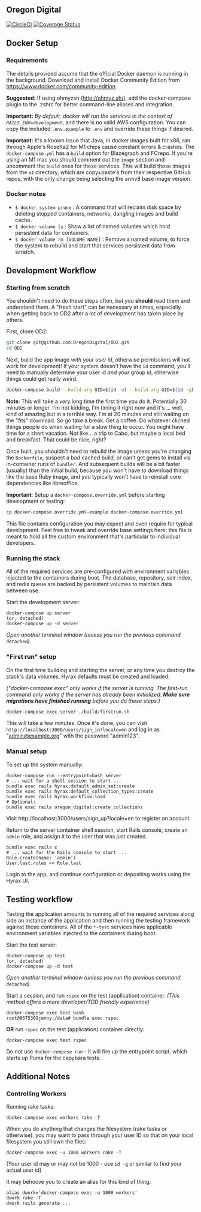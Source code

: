 Oregon Digital
---

[![CircleCI](https://circleci.com/gh/OregonDigital/OD2.svg?style=svg)](https://circleci.com/gh/OregonDigital/OD2)
[![Coverage Status](https://coveralls.io/repos/github/OregonDigital/OD2/badge.svg?branch=master)](https://coveralls.io/github/OregonDigital/OD2?branch=master)

Docker Setup
---

### Requirements

The details provided assume that the official Docker daemon is running in the background. Download and install Docker Community Edition from https://www.docker.com/community-edition.

**Suggested:** If using ohmyzsh (http://ohmyz.sh/), add the docker-compose plugin to the .zshrc for better command-line aliases and integration.

**Important:** _By default, docker will run the services in the context of
`RAILS_ENV=development`_, and there is no valid AWS configuration.  You can
copy the included `.env.example` to `.env` and override these things if desired.

**Important:** It's a known issue that Java, in docker images built for x86, ran through Apple's Rosetta2 for M1 chips cause constant errors & crashes.
The `docker-compose.yml` has a `build` option for Blazegraph and FCrepo. If you're using an M1 mac you should comment out the `image` section and uncomment the `build` ones for these services.
This will build those images from the `m1` directory, which are copy+paste's from their respective GitHub repos, with the only change being selecting the armv8 base image version.

### Docker notes

- `$ docker system prune` : A command that will reclaim disk space by deleting stopped containers, networks, dangling images and build cache.
- `$ docker volume ls` : Show a list of named volumes which hold persistent data for containers.
- `$ docker volume rm [VOLUME NAME]` : Remove a named volume, to force the system to rebuild and start that services persistent data from scratch.

Development Workflow
---

### Starting from scratch

You shouldn't need to do these steps often, but you **should** read them and
understand them.  A "fresh start" can be necessary at times, especially when
getting back to OD2 after a lot of development has taken place by others.

First, clone OD2:

```bash
git clone git@github.com:OregonDigital/OD2.git
cd OD2
```

Next, build the app image *with your user id*, otherwise permissions will not work
for development!  If your system doesn't have the `id` command, you'll need to
manually determine your user id *and* your group id, otherwise things could get
really weird.

```bash
docker-compose build --build-arg UID=$(id -u) --build-arg GID=$(id -g) server workers app test dev
```

**Note**: This will take a *very* long time the first time you do it.
Potentially 30 minutes or longer.  I'm not kidding, I'm timing it right now and
it's ... well, kind of amazing but in a terrible way.  I'm at 20 minutes and
still waiting on the "fits" download.  So go take a break.  Get a coffee.  Do
whatever cliched things people do when waiting for a slow thing to occur.  You
might have time for a short vacation.  Not like... a trip to Cabo, but maybe a
local bed and breakfast.  That could be nice, right?

Once built, you shouldn't need to rebuild the image unless you're changing the
`Dockerfile`, suspect a bad cached build, or can't get gems to install via
in-container runs of `bundler`.  And subsequent builds will be a bit faster
(usually) than the initial build, because you won't have to download things
like the base Ruby image, and you typically won't have to reinstall core
dependencies like libreoffice.

**Important**: Setup a `docker-compose.override.yml` before starting
development or testing:

```bash
cp docker-compose.override.yml-example docker-compose.override.yml
```

This file contains configuration you may expect and even require for typical
development.  Feel free to tweak and override base settings here; this file is
meant to hold all the custom environment that's particular to individual
developers.

### Running the stack

All of the required services are pre-configured with environment variables injected to the containers during boot. The database, repository, solr index, and redis queue are backed by persistent volumes to maintain data between use.

Start the development server:

    docker-compose up server
    (or, detached)
    docker-compose up -d server

_Open another terminal window (unless you run the previous command `detached`)._

### "First run" setup

On the first time building and starting the server, or any time you destroy the
stack's data volumes, Hyrax defaults must be created and loaded:

*("docker-compose exec" only works if the server is running.  The first-run
command only works if the server has already been initialized.  **Make sure
migrations have finished running** before you do these steps.)*

```bash
docker-compose exec server ./build/firstrun.sh
```

This will take a few minutes.  Once it's done, you can visit
`http://localhost:3000/users/sign_in?locale=en` and log in as
"admin@example.org" with the password "admin123".

### Manual setup

To set up the system manually:

    docker-compose run --entrypoint=bash server
    # ... wait for a shell session to start ...
    bundle exec rails hyrax:default_admin_set:create
    bundle exec rails hyrax:default_collection_types:create
    bundle exec rails hyrax:workflow:load
    # Optional:
    bundle exec rails oregon_digital:create_collections

Visit http://localhost:3000/users/sign_up?locale=en to register an account.

Return to the server container shell session, start Rails console, create an `admin` role, and assign it to the user that was just created.

    bundle exec rails c
    # ... wait for the Rails console to start ...
    Role.create(name: 'admin')
    User.last.roles << Role.last

Login to the app, and continue configuration or depositing works using the Hyrax UI.

Testing workflow
---

Testing the application amounts to running all of the required services along side an instance of the application and then running the testing framework against those containers. All of the `*-test` services have applicable environment variables injected to the containers during boot.

Start the test server:

    docker-compose up test
    (or, detached)
    docker-compose up -d test

_Open another terminal window (unless you run the previous command `detached`)_

Start a session, and run `rspec` on the test (application) container. _(This method offers a more developer/TDD friendly experience)_

    docker-compose exec test bash
    root@8675309jenny:/data# bundle exec rspec

**OR** run `rspec` on the test (application) container directly:

    docker-compose exec test rspec

Do *not* use `docker-compose run` - it will fire up the entrypoint script,
which starts up Puma for the capybara tests.

Additional Notes
---

### Controlling Workers

Running rake tasks:

    docker-compose exec workers rake -T

When you do anything that changes the filesystem (rake tasks or otherwise), you
may want to pass through your user ID so that on your local filesystem you
still own the files:

    docker-compose exec -u 1000 workers rake -T

(Your user id may or may not be 1000 - use `id -g` or similar to find your
actual user id)

It may behoove you to create an alias for this kind of thing:

    alias dwork='docker-compose exec -u 1000 workers'
    dwork rake -T
    dwork rails generate ...

